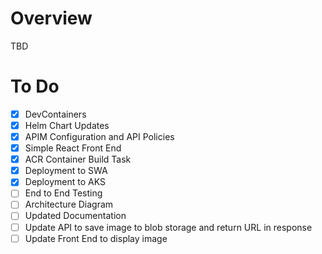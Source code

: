 # Overview

TBD

# To Do
- [X] DevContainers
- [X] Helm Chart Updates
- [X] APIM Configuration and API Policies 
- [X] Simple React Front End 
- [X] ACR Container Build Task
- [X] Deployment to SWA
- [X] Deployment to AKS
- [ ] End to End Testing
- [ ] Architecture Diagram
- [ ] Updated Documentation
- [ ] Update API to save image to blob storage and return URL in response
- [ ] Update Front End to display image
